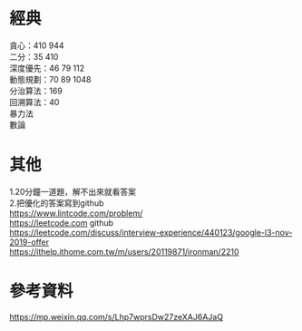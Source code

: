 # 經典
貪心：410 944  
二分：35 410  
深度優先：46 79 112  
動態規劃：70 89 1048  
分治算法：169  
回溯算法：40  
暴力法  
數論  
# 其他
1.20分鐘一道題，解不出來就看答案  
2.把優化的答案寫到github  
https://www.lintcode.com/problem/  
https://leetcode.com github  
https://leetcode.com/discuss/interview-experience/440123/google-l3-nov-2019-offer  
https://ithelp.ithome.com.tw/m/users/20119871/ironman/2210  



# 參考資料
https://mp.weixin.qq.com/s/Lhp7wprsDw27zeXAJ6AJaQ
